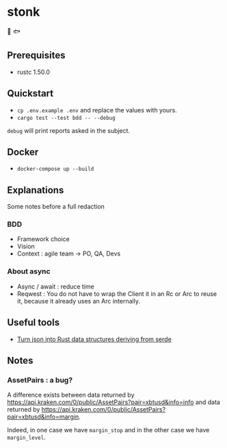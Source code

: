 # stonk

🐋 🐟

## Prerequisites

- rustc 1.50.0

## Quickstart

- `cp .env.example .env` and replace the values with yours.
- `cargo test --test bdd -- --debug`

`debug` will print reports asked in the subject.

## Docker

- `docker-compose up --build`

## Explanations

Some notes before a full redaction

### BDD

- Framework choice
- Vision
- Context : agile team -> PO, QA, Devs

### About async

- Async / await : reduce time
- Reqwest : You do not have to wrap the Client it in an Rc or Arc to reuse it, because it already uses an Arc internally.

## Useful tools

- [Turn json into Rust data structures deriving from serde](https://transform.tools/json-to-rust-serde)

## Notes

### AssetPairs : a bug?

A difference exists between data returned by https://api.kraken.com/0/public/AssetPairs?pair=xbtusd&info=info
and data returned by https://api.kraken.com/0/public/AssetPairs?pair=xbtusd&info=margin.

Indeed, in one case we have `margin_stop` and in the other case we have `margin_level`.
